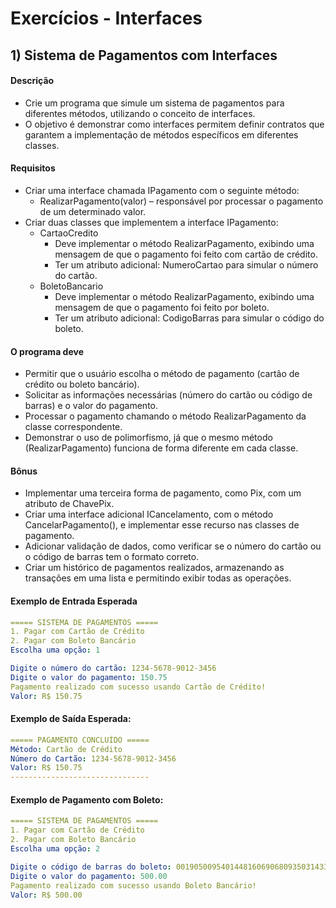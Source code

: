 # Exercícios - Interfaces

## 1) **Sistema de Pagamentos com Interfaces**

#### Descrição

- Crie um programa que simule um sistema de pagamentos para diferentes métodos, utilizando o conceito de interfaces. 
- O objetivo é demonstrar como interfaces permitem definir contratos que garantem a implementação de métodos específicos em diferentes classes.

#### Requisitos

- Criar uma interface chamada IPagamento com o seguinte método:
    - RealizarPagamento(valor) – responsável por processar o pagamento de um determinado valor.
- Criar duas classes que implementem a interface IPagamento:
    - CartaoCredito
        - Deve implementar o método RealizarPagamento, exibindo uma mensagem de que o pagamento foi feito com cartão de crédito.
        - Ter um atributo adicional: NumeroCartao para simular o número do cartão.
    - BoletoBancario
        - Deve implementar o método RealizarPagamento, exibindo uma mensagem de que o pagamento foi feito por boleto.
        - Ter um atributo adicional: CodigoBarras para simular o código do boleto.

#### O programa deve

- Permitir que o usuário escolha o método de pagamento (cartão de crédito ou boleto bancário).
- Solicitar as informações necessárias (número do cartão ou código de barras) e o valor do pagamento.
- Processar o pagamento chamando o método RealizarPagamento da classe correspondente.
- Demonstrar o uso de polimorfismo, já que o mesmo método (RealizarPagamento) funciona de forma diferente em cada classe.

#### Bônus

- Implementar uma terceira forma de pagamento, como Pix, com um atributo de ChavePix.
- Criar uma interface adicional ICancelamento, com o método CancelarPagamento(), e implementar esse recurso nas classes de pagamento.
- Adicionar validação de dados, como verificar se o número do cartão ou o código de barras tem o formato correto.
- Criar um histórico de pagamentos realizados, armazenando as transações em uma lista e permitindo exibir todas as operações.

#### Exemplo de Entrada Esperada

~~~yaml
===== SISTEMA DE PAGAMENTOS =====
1. Pagar com Cartão de Crédito
2. Pagar com Boleto Bancário
Escolha uma opção: 1

Digite o número do cartão: 1234-5678-9012-3456
Digite o valor do pagamento: 150.75
Pagamento realizado com sucesso usando Cartão de Crédito!
Valor: R$ 150.75
~~~

#### Exemplo de Saída Esperada:

~~~yaml
===== PAGAMENTO CONCLUÍDO =====
Método: Cartão de Crédito
Número do Cartão: 1234-5678-9012-3456
Valor: R$ 150.75
-------------------------------
~~~

#### Exemplo de Pagamento com Boleto:

~~~yaml
===== SISTEMA DE PAGAMENTOS =====
1. Pagar com Cartão de Crédito
2. Pagar com Boleto Bancário
Escolha uma opção: 2

Digite o código de barras do boleto: 00190500954014481606906809350314337370000000100
Digite o valor do pagamento: 500.00
Pagamento realizado com sucesso usando Boleto Bancário!
Valor: R$ 500.00
~~~